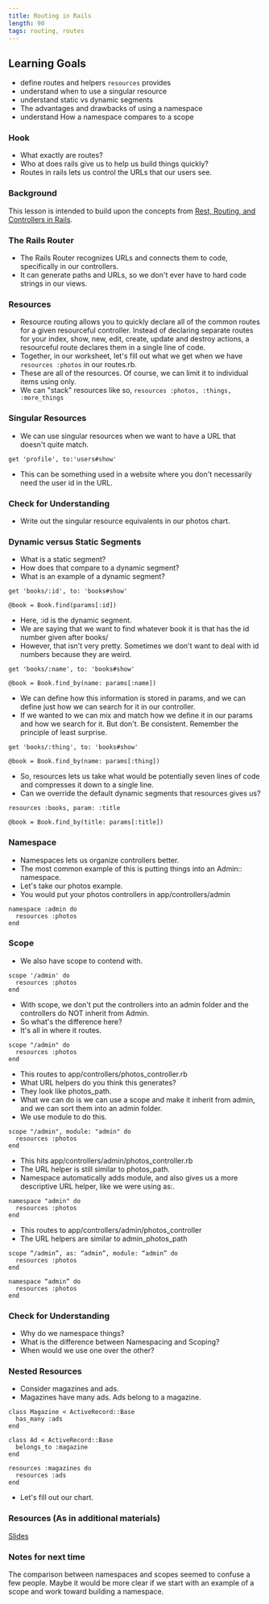 ```yaml
---
title: Routing in Rails
length: 90
tags: routing, routes
---
```


## Learning Goals

* define routes and helpers `resources` provides
* understand when to use a singular resource
* understand static vs dynamic segments
* The advantages and drawbacks of using a namespace
* understand How a namespace compares to a scope

### Hook

* What exactly are routes?
* Who at does rails give us to help us build things quickly?
* Routes in rails lets us control the URLs that our users see.

### Background
This lesson is intended to build upon the concepts from
[Rest, Routing, and Controllers in Rails](https://github.com/turingschool/lesson_plans/blob/master/ruby_02-web_applications_with_ruby/rest_routing_and_controllers_in_rails.markdown).

### The Rails Router

* The Rails Router recognizes URLs and connects them to code, specifically
in our controllers.
* It can generate paths and URLs, so we don't ever have to hard code strings
in our views.

### Resources

* Resource routing allows you to quickly declare all of the common routes for
a given resourceful controller. Instead of declaring separate routes for your
index, show, new, edit, create, update and destroy actions, a resourceful route
declares them in a single line of code.
* Together, in our worksheet, let's fill out what we get when we have
`resources :photos` in our routes.rb.
* These are all of the resources. Of course, we can limit it to individual
items using only.
* We can "stack" resources like so, `resources :photos, :things, :more_things`

### Singular Resources

* We can use singular resources when we want to have a URL that doesn't quite
match.

`get 'profile', to:'users#show'`

* This can be something used in a website where you don't necessarily need
the user id in the URL.

### Check for Understanding

* Write out the singular resource equivalents in our photos chart.

### Dynamic versus Static Segments

* What is a static segment?
* How does that compare to a dynamic segment?
* What is an example of a dynamic segment?

`get 'books/:id', to: 'books#show'`

`@book = Book.find(params[:id])`

* Here, :id is the dynamic segment.
* We are saying that we want to find whatever book it is that has the id
number given after books/
* However, that isn't very pretty. Sometimes we don't want to deal with id
numbers because they are weird.

`get 'books/:name', to: 'books#show'`

`@book = Book.find_by(name: params[:name])`

* We can define how this information is stored in params, and we can define
just how we can search for it in our controller.
* If we wanted to we can mix and match how we define it in our params and how
we search for it. But don't. Be consistent. Remember the principle of
least surprise.

`get 'books/:thing', to: 'books#show'`

`@book = Book.find_by(name: params[:thing])`

* So, resources lets us take what would be potentially seven lines of code
and compresses it down to a single line.
* Can we override the default dynamic segments that resources gives us?

`resources :books, param: :title`

`@book = Book.find_by(title: params[:title])`

### Namespace

* Namespaces lets us organize controllers better.
* The most common example of this is putting things into an Admin:: namespace.
* Let's take our photos example.
* You would put your photos controllers in app/controllers/admin

```
namespace :admin do
  resources :photos
end
```

### Scope

* We also have scope to contend with.

```
scope '/admin' do
  resources :photos
end
```

* With scope, we don't put the controllers into an admin folder and the
controllers do NOT inherit from Admin.
* So what's the difference here?
* It's all in where it routes.

```
scope "/admin" do
  resources :photos
end
```

* This routes to app/controllers/photos_controller.rb
* What URL helpers do you think this generates?
* They look like photos_path.
* What we can do is we can use a scope and make it inherit from admin,
and we can sort them into an admin folder.
* We use module to do this.

```
scope "/admin", module: "admin" do
  resources :photos
end
```

* This hits app/controllers/admin/photos_controller.rb
* The URL helper is still similar to photos_path.
* Namespace automatically adds module, and also gives us a more descriptive
URL helper, like we were using as:.

```
namespace "admin" do
  resources :photos
end
```

* This routes to app/controllers/admin/photos_controller
* The URL helpers are similar to admin_photos_path

```
scope “/admin”, as: “admin”, module: “admin” do
  resources :photos
end
```

```
namespace “admin” do
  resources :photos
end
```

### Check for Understanding

* Why do we namespace things?
* What is the difference between Namespacing and Scoping?
* When would we use one over the other?

### Nested Resources

* Consider magazines and ads.
* Magazines have many ads. Ads belong to a magazine.

```
class Magazine < ActiveRecord::Base
  has_many :ads
end

class Ad < ActiveRecord::Base
  belongs_to :magazine
end

resources :magazines do
  resources :ads
end
```

* Let's fill out our chart.

### Resources (As in additional materials)

[Slides](https://www.dropbox.com/s/is9rijwt7tel25f/routing_in_rails.key?dl=0)

### Notes for next time

The comparison between namespaces and scopes seemed to confuse a few people.
Maybe it would be more clear if we start with an example of a scope and work toward building a namespace.
